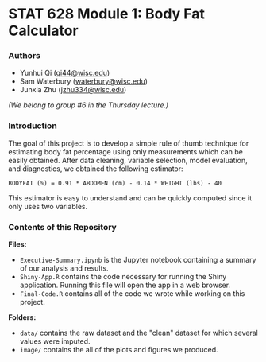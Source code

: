 # STAT 628 Module 1: Body Fat Calculator

### Authors

* Yunhui Qi (qi44@wisc.edu)
* Sam Waterbury (waterbury@wisc.edu)
* Junxia Zhu (jzhu334@wisc.edu)

_(We belong to group #6 in the Thursday lecture.)_

### Introduction

The goal of this project is to develop a simple rule of thumb technique for estimating body fat percentage using only measurements which can be easily obtained. After data cleaning, variable selection, model evaluation, and diagnostics, we obtained the following estimator:

`
BODYFAT (%) = 0.91 * ABDOMEN (cm) - 0.14 * WEIGHT (lbs) - 40
`

This estimator is easy to understand and can be quickly computed since it only uses two variables.

### Contents of this Repository

**Files:**
* `Executive-Summary.ipynb` is the Jupyter notebook containing a summary of our analysis and results.
* `Shiny-App.R` contains the code necessary for running the Shiny application. Running this file will open the app in a web browser.
* `Final-Code.R` contains all of the code we wrote while working on this project.

**Folders:**
* `data/` contains the raw dataset and the "clean" dataset for which several values were imputed.
* `image/` contains the all of the plots and figures we produced.
